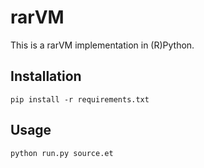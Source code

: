 # rarVM

This is a rarVM implementation in (R)Python.

## Installation

`pip install -r requirements.txt`

## Usage

`python run.py source.et`
